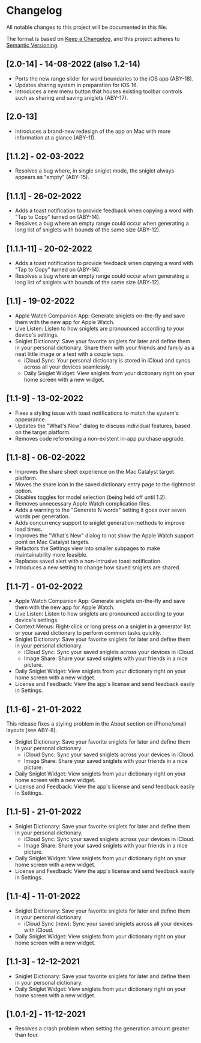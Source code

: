 # Changelog
All notable changes to this project will be documented in this file.

The format is based on [Keep a Changelog](https://keepachangelog.com/en/1.0.0/), and this project adheres to 
[Semantic Versioning](https://semver.org/spec/v2.0.0.html).

## [2.0-14] - 14-08-2022 (also 1.2-14)
- Ports the new range slider for word boundaries to the iOS app (ABY-18).
- Updates sharing system in preparation for iOS 16.
- Introduces a new menu button that houses existing toolbar controls such as sharing and saving sniglets (ABY-17).

## [2.0-13]
- Introduces a brand-new redesign of the app on Mac with more information at a glance (ABY-11).

## [1.1.2] - 02-03-2022
- Resolves a bug where, in single sniglet mode, the sniglet always appears as "empty" (ABY-15).

## [1.1.1] - 26-02-2022

- Adds a toast notification to provide feedback when copying a word with "Tap to Copy" turned on (ABY-14).
- Resolves a bug where an empty range could occur when generating a long list of sniglets with bounds of the same size
  (ABY-12).

## [1.1.1-11] - 20-02-2022

- Adds a toast notification to provide feedback when copying a word with "Tap to Copy" turned on (ABY-14).
- Resolves a bug where an empty range could occur when generating a long list of sniglets with bounds of the same size
  (ABY-12).

## [1.1] - 19-02-2022

- Apple Watch Companion App: Generate sniglets on-the-fly and save them with the new app for Apple Watch.
- Live Listen: Listen to how sniglets are pronounced according to your device's settings. 
- Sniglet Dictionary: Save your favorite sniglets for later and define them in your personal dictionary. Share them with
  your friends and family as a neat little image or a text with a couple taps.
  - iCloud Sync: Your personal dictionary is stored in iCloud and syncs across all your devices seamlessly.
  - Daily Sniglet Widget: View sniglets from your dictionary right on your home screen with a new widget.

## [1.1-9] - 13-02-2022

- Fixes a styling issue with toast notifications to match the system's appearance.
- Updates the "What's New" dialog to discuss individual features, based on the target platform.
- Removes code referencing a non-existent in-app purchase upgrade.

## [1.1-8] - 06-02-2022

- Improves the share sheet experience on the Mac Catalyst target platform.
- Moves the share icon in the saved dictionary entry page to the rightmost option.
- Disables toggles for model selection (being held off until 1.2).
- Removes unnecessary Apple Watch complication files.
- Adds a warning to the "Generate N words" setting it goes over seven words per generation.
- Adds concurrency support to sniglet generation methods to improve load times.
- Improves the "What's New" dialog to not show the Apple Watch support point on Mac Catalyst targets.
- Refactors the Settings view into smaller subpages to make maintainability more feasible.
- Replaces saved alert with a non-intrusive toast notification.
- Introduces a new setting to change how saved sniglets are shared.

## [1.1-7] - 01-02-2022

- Apple Watch Companion App: Generate sniglets on-the-fly and save them with the new app for Apple Watch.
- Live Listen: Listen to how sniglets are pronounced according to your device's settings. 
- Context Menus: Right-click or long press on a sniglet in a generator list or your saved dictionary to perform common
  tasks quickly.
- Sniglet Dictionary: Save your favorite sniglets for later and define them in your personal dictionary.
  - iCloud Sync: Sync your saved sniglets across your devices in iCloud.
  - Image Share: Share your saved sniglets with your friends in a nice picture. 
- Daily Sniglet Widget: View sniglets from your dictionary right on your home screen with a new widget.
- License and Feedback: View the app's license and send feedback easily in Settings.

## [1.1-6] - 21-01-2022

This release fixes a styling problem in the About section on iPhone/small layouts (see ABY-8).

- Sniglet Dictionary: Save your favorite sniglets for later and define them in your personal dictionary.
  - iCloud Sync: Sync your saved sniglets across your devices in iCloud.
  - Image Share: Share your saved sniglets with your friends in a nice picture. 
- Daily Sniglet Widget: View sniglets from your dictionary right on your home screen with a new widget.
- License and Feedback: View the app's license and send feedback easily in Settings.

## [1.1-5] - 21-01-2022

- Sniglet Dictionary: Save your favorite sniglets for later and define them in your personal dictionary.
  - iCloud Sync: Sync your saved sniglets across your devices in iCloud.
  - Image Share: Share your saved sniglets with your friends in a nice picture. 
- Daily Sniglet Widget: View sniglets from your dictionary right on your home screen with a new widget.
- License and Feedback: View the app's license and send feedback easily in Settings.

## [1.1-4] - 11-01-2022

- Sniglet Dictionary: Save your favorite sniglets for later and define them in your personal dictionary.
    - iCloud Sync (new): Sync your saved sniglets across all your devices with iCloud.
- Daily Sniglet Widget: View sniglets from your dictionary right on your home screen with a new widget.

## [1.1-3] - 12-12-2021

- Sniglet Dictionary: Save your favorite sniglets for later and define them in your personal dictionary.
- Daily Sniglet Widget: View sniglets from your dictionary right on your home screen with a new widget.

## [1.0.1-2] - 11-12-2021

- Resolves a crash problem when setting the generation amount greater than four.
